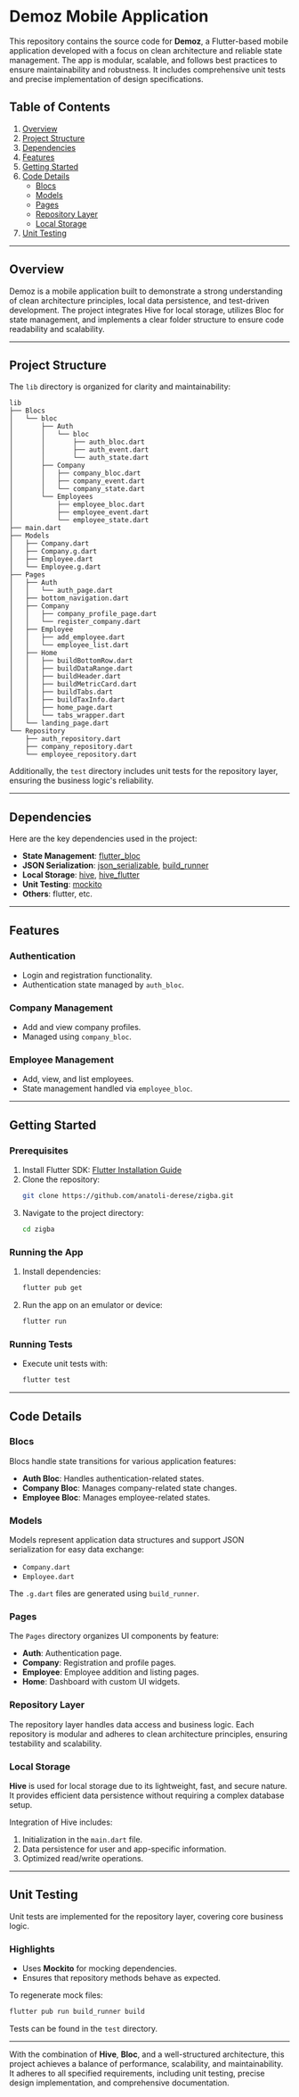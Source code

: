 # Demoz Mobile Application

This repository contains the source code for **Demoz**, a Flutter-based mobile application developed with a focus on clean architecture and reliable state management. The app is modular, scalable, and follows best practices to ensure maintainability and robustness. It includes comprehensive unit tests and precise implementation of design specifications.

## Table of Contents
1. [Overview](#overview)
2. [Project Structure](#project-structure)
3. [Dependencies](#dependencies)
4. [Features](#features)
5. [Getting Started](#getting-started)
6. [Code Details](#code-details)
    - [Blocs](#blocs)
    - [Models](#models)
    - [Pages](#pages)
    - [Repository Layer](#repository-layer)
    - [Local Storage](#local-storage)
7. [Unit Testing](#unit-testing)

---

## Overview

Demoz is a mobile application built to demonstrate a strong understanding of clean architecture principles, local data persistence, and test-driven development. The project integrates Hive for local storage, utilizes Bloc for state management, and implements a clear folder structure to ensure code readability and scalability.

---

## Project Structure

The `lib` directory is organized for clarity and maintainability:

```plaintext
lib
├── Blocs
│   └── bloc
│       ├── Auth
│       │   └── bloc
│       │       ├── auth_bloc.dart
│       │       ├── auth_event.dart
│       │       └── auth_state.dart
│       ├── Company
│       │   ├── company_bloc.dart
│       │   ├── company_event.dart
│       │   └── company_state.dart
│       └── Employees
│           ├── employee_bloc.dart
│           ├── employee_event.dart
│           └── employee_state.dart
├── main.dart
├── Models
│   ├── Company.dart
│   ├── Company.g.dart
│   ├── Employee.dart
│   └── Employee.g.dart
├── Pages
│   ├── Auth
│   │   └── auth_page.dart
│   ├── bottom_navigation.dart
│   ├── Company
│   │   ├── company_profile_page.dart
│   │   └── register_company.dart
│   ├── Employee
│   │   ├── add_employee.dart
│   │   └── employee_list.dart
│   ├── Home
│   │   ├── buildBottomRow.dart
│   │   ├── buildDataRange.dart
│   │   ├── buildHeader.dart
│   │   ├── buildMetricCard.dart
│   │   ├── buildTabs.dart
│   │   ├── buildTaxInfo.dart
│   │   ├── home_page.dart
│   │   └── tabs_wrapper.dart
│   └── landing_page.dart
└── Repository
    ├── auth_repository.dart
    ├── company_repository.dart
    └── employee_repository.dart
```

Additionally, the `test` directory includes unit tests for the repository layer, ensuring the business logic's reliability.

---

## Dependencies

Here are the key dependencies used in the project:

- **State Management**: [flutter_bloc](https://pub.dev/packages/flutter_bloc)
- **JSON Serialization**: [json_serializable](https://pub.dev/packages/json_serializable), [build_runner](https://pub.dev/packages/build_runner)
- **Local Storage**: [hive](https://pub.dev/packages/hive), [hive_flutter](https://pub.dev/packages/hive_flutter)
- **Unit Testing**: [mockito](https://pub.dev/packages/mockito)
- **Others**: flutter, etc.

---

## Features

### Authentication
- Login and registration functionality.
- Authentication state managed by `auth_bloc`.

### Company Management
- Add and view company profiles.
- Managed using `company_bloc`.

### Employee Management
- Add, view, and list employees.
- State management handled via `employee_bloc`.

---

## Getting Started

### Prerequisites
1. Install Flutter SDK: [Flutter Installation Guide](https://flutter.dev/docs/get-started/install)
2. Clone the repository:
   ```bash
   git clone https://github.com/anatoli-derese/zigba.git
   ```
3. Navigate to the project directory:
   ```bash
   cd zigba
   ```

### Running the App
1. Install dependencies:
   ```bash
   flutter pub get
   ```
2. Run the app on an emulator or device:
   ```bash
   flutter run
   ```

### Running Tests
- Execute unit tests with:
  ```bash
  flutter test
  ```

---

## Code Details

### Blocs

Blocs handle state transitions for various application features:
- **Auth Bloc**: Handles authentication-related states.
- **Company Bloc**: Manages company-related state changes.
- **Employee Bloc**: Manages employee-related states.

### Models

Models represent application data structures and support JSON serialization for easy data exchange:
- `Company.dart`
- `Employee.dart`

The `.g.dart` files are generated using `build_runner`.

### Pages

The `Pages` directory organizes UI components by feature:
- **Auth**: Authentication page.
- **Company**: Registration and profile pages.
- **Employee**: Employee addition and listing pages.
- **Home**: Dashboard with custom UI widgets.

### Repository Layer

The repository layer handles data access and business logic. Each repository is modular and adheres to clean architecture principles, ensuring testability and scalability.

### Local Storage

**Hive** is used for local storage due to its lightweight, fast, and secure nature. It provides efficient data persistence without requiring a complex database setup. 

Integration of Hive includes:
1. Initialization in the `main.dart` file.
2. Data persistence for user and app-specific information.
3. Optimized read/write operations.

---

## Unit Testing

Unit tests are implemented for the repository layer, covering core business logic. 

### Highlights
- Uses **Mockito** for mocking dependencies.
- Ensures that repository methods behave as expected.

To regenerate mock files:
```bash
flutter pub run build_runner build
``` 

Tests can be found in the `test` directory.

---

With the combination of **Hive**, **Bloc**, and a well-structured architecture, this project achieves a balance of performance, scalability, and maintainability. It adheres to all specified requirements, including unit testing, precise design implementation, and comprehensive documentation.